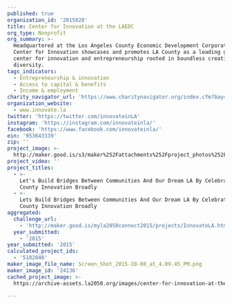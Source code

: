 ```yaml
---
published: true
organization_id: '2015028'
title: Center for Innovation at the LAEDC
org_type: Nonprofit
org_summary: >-
  Headquartered at the Los Angeles County Economic Development Corporation, the
  Center for Innovation showcases and promotes LA County as a leading global
  center for innovation and entrepreneurship rooted in boundless creativity and
  diversity.
tags_indicators:
  - Entrepreneurship & innovation
  - Access to capital & benefits
  - Income & employment
charity_navigator_url: 'https://www.charitynavigator.org/index.cfm?bay=search.profile&ein=953643339'
organization_website:
  - www.innovate.la
twitter: 'https://twitter.com/innovateinLA'
instagram: 'https://instagram.com/innovateinla/'
facebook: 'https://www.facebook.com/innovateinla/'
ein: '953643339'
zip: ''
project_image: >-
  http://maker.good.is/s3/maker%252Fattachments%252Fproject_photos%252Fimages%252F24136%252Fdisplay%252FScreen_Shot_2015-10-08_at_4.09.45_PM.png=c570x385
project_video: ''
project_titles:
  - >-
    Let's Build Bridges Between Communities And Our Dream LA By Celebrating LA
    County Innovation Broadly
  - >-
    Lets Build Bridges Between Communities And Our Dream LA By Celebrating LA
    County Innovation Broadly
aggregated:
  challenge_url:
    - 'http://maker.good.is/myla2050connect2015/projects/InnovateLA.html'
  year_submitted:
    - '2015'
year_submitted: '2015'
calculated_project_ids:
  - '5102048'
maker_image_file_name: Screen_Shot_2015-10-08_at_4.09.45_PM.png
maker_image_id: '24136'
cached_project_image: >-
  https://archive-assets.la2050.org/images/center-for-innovation-at-the-laedc/maker.good.is/s3/maker%252Fattachments%252Fproject_photos%252Fimages%252F24136%252Fdisplay%252FScreen_Shot_2015-10-08_at_4.09.45_PM.png=c570x385.png

---
```

